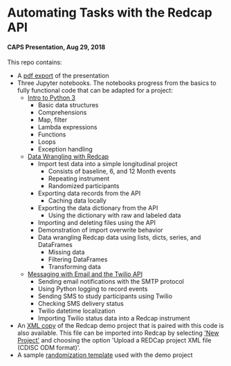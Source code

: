 # Automating Tasks with the Redcap API
#### CAPS Presentation, Aug 29, 2018


 This repo contains:
 - A <a href='https://github.com/billsanto/caps_redcap_api/blob/master/caps_redcap_api_presentation.pdf'>pdf export</a> of the presentation
 - Three Jupyter notebooks. The notebooks progress from the basics to fully functional code that can be adapted for a project:
     - <a href='https://github.com/billsanto/CAPS-Redcap-API-Presentation-20180829/blob/master/caps_python_intro.ipynb'>Intro to Python 3</a>
        - Basic data structures
        - Comprehensions
        - Map, filter
        - Lambda expressions
        - Functions
        - Loops
        - Exception handling
     - <a href='https://github.com/billsanto/CAPS-Redcap-API-Presentation-20180829/blob/master/caps_pandas_redcapy.ipynb'>Data Wrangling with Redcap</a>
        - Import test data into a simple longitudinal project
            - Consists of baseline, 6, and 12 Month events
            - Repeating instrument
            - Randomized participants
        - Exporting data records from the API
            - Caching data locally
        - Exporting the data dictionary from the API
            - Using the dictionary with raw and labeled data
        - Importing and deleting files using the API
        - Demonstration of import overwrite behavior
        - Data wrangling Redcap data using lists, dicts, series, and DataFrames
            - Missing data
            - Filtering DataFrames
            - Transforming data
     - <a href=''>Messaging with Email and the Twilio API</a>
        - Sending email notifications with the SMTP protocol
        - Using Python logging to record events
        - Sending SMS to study participants using Twilio
        - Checking SMS delivery status
        - Twilio datetime localization
        - Importing Twilio status data into a Redcap instrument
- An <a href='https://github.com/billsanto/caps_redcap_api/blob/master/CAPSDemoProject_2018-08-29_0738.REDCap.xml'>XML copy</a> of the Redcap demo project that is paired with this code is also available. This file can be imported into Redcap by selecting <a href='https://redcap.ucsf.edu/index.php?action=create'>'New Project'</a> and choosing the option 'Upload a REDCap project XML file (CDISC ODM format)'.
- A sample <a href='https://github.com/billsanto/caps_redcap_api/blob/master/RandomizationAllocationTemplate-7.csv'>randomization template</a> used with the demo project




